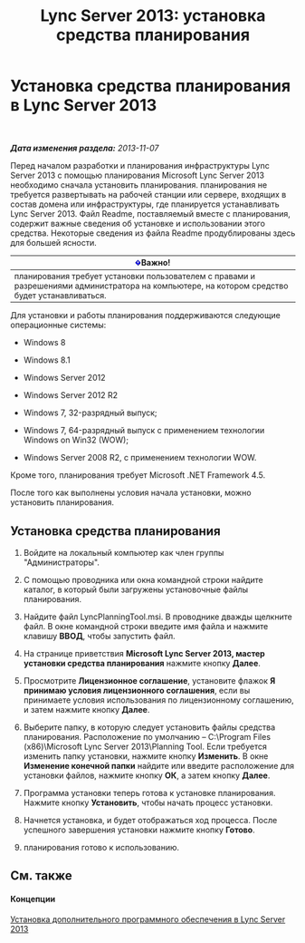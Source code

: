 ﻿---
title: 'Lync Server 2013: установка средства планирования'
TOCTitle: Установка средства планирования
ms:assetid: ebdc9e26-4b22-4b02-85b9-7462bcfe7c93
ms:mtpsurl: https://technet.microsoft.com/ru-ru/library/Gg615046(v=OCS.15)
ms:contentKeyID: 52058443
ms.date: 05/19/2016
mtps_version: v=OCS.15
ms.translationtype: HT
---

# Установка средства планирования в Lync Server 2013

 

_**Дата изменения раздела:** 2013-11-07_

Перед началом разработки и планирования инфраструктуры Lync Server 2013 с помощью планирования Microsoft Lync Server 2013 необходимо сначала установить планирования. планирования не требуется развертывать на рабочей станции или сервере, входящих в состав домена или инфраструктуры, где планируется устанавливать Lync Server 2013. Файл Readme, поставляемый вместе с планирования, содержит важные сведения об установке и использовании этого средства. Некоторые сведения из файла Readme продублированы здесь для большей ясности.

<table>
<thead>
<tr class="header">
<th><img src="images/JJ618369.important(OCS.15).gif" title="important" alt="important" />Важно!</th>
</tr>
</thead>
<tbody>
<tr class="odd">
<td>планирования требует установки пользователем с правами и разрешениями администратора на компьютере, на котором средство будет устанавливаться.</td>
</tr>
</tbody>
</table>


Для установки и работы планирования поддерживаются следующие операционные системы:

  - Windows 8

  - Windows 8.1

  - Windows Server 2012

  - Windows Server 2012 R2

  - Windows 7, 32-разрядный выпуск;

  - Windows 7, 64-разрядный выпуск с применением технологии Windows on Win32 (WOW);

  - Windows Server 2008 R2, с применением технологии WOW.

Кроме того, планирования требует Microsoft .NET Framework 4.5.

После того как выполнены условия начала установки, можно установить планирования.

## Установка средства планирования

1.  Войдите на локальный компьютер как член группы "Администраторы".

2.  С помощью проводника или окна командной строки найдите каталог, в который были загружены установочные файлы планирования.

3.  Найдите файл LyncPlanningTool.msi. В проводнике дважды щелкните файл. В окне командной строки введите имя файла и нажмите клавишу **ВВОД**, чтобы запустить файл.

4.  На странице приветствия **Microsoft Lync Server 2013, мастер установки средства планирования** нажмите кнопку **Далее**.

5.  Просмотрите **Лицензионное соглашение**, установите флажок **Я принимаю условия лицензионного соглашения**, если вы принимаете условия использования по лицензионному соглашению, и затем нажмите кнопку **Далее**.

6.  Выберите папку, в которую следует установить файлы средства планирования. Расположение по умолчанию – C:\\Program Files (x86)\\Microsoft Lync Server 2013\\Planning Tool. Если требуется изменить папку установки, нажмите кнопку **Изменить**. В окне **Изменение конечной папки** найдите или введите расположение для установки файлов, нажмите кнопку **ОК**, а затем кнопку **Далее**.

7.  Программа установки теперь готова к установке планирования. Нажмите кнопку **Установить**, чтобы начать процесс установки.

8.  Начнется установка, и будет отображаться ход процесса. После успешного завершения установки нажмите кнопку **Готово**.

9.  планирования готово к использованию.

## См. также

#### Концепции

[Установка дополнительного программного обеспечения в Lync Server 2013](lync-server-2013-installing-optional-software.md)

